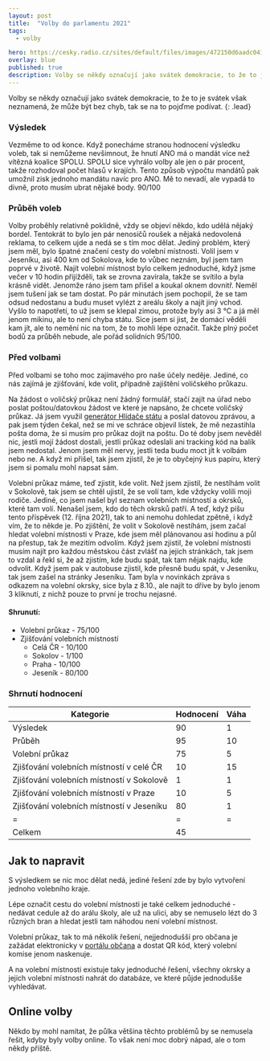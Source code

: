 ```yaml
---
layout: post
title:  "Volby do parlamentu 2021"
tags:
  - volby

hero: https://cesky.radio.cz/sites/default/files/images/472150d6aadc041a671c59db6e3f2160.png?timestamp=1631612229 #https://source.unsplash.com/collection/430471/
overlay: blue
published: true
description: Volby se někdy označují jako svátek demokracie, to že to je svátek však neznamená, že může být bez chyb, tak se na to pojďme podívat.
---
```


Volby se někdy označují jako svátek demokracie, to že to je svátek však neznamená, že může být bez chyb, tak se na to pojďme podívat.
{: .lead}

### Výsledek
<!--break-->
Vezměme to od konce. Když ponecháme stranou hodnocení výsledku voleb, tak si nemůžeme nevšimnout, že hnutí ANO má o mandát více než vítězná koalice SPOLU. SPOLU sice vyhrálo volby ale jen o pár procent, takže rozhodoval počet hlasů v krajích. Tento způsob výpočtu mandátů pak umožnil zisk jednoho mandátu navíc pro ANO. Mě to nevadí, ale vypadá to divně, proto musím ubrat nějaké body. 90/100

### Průběh voleb
Volby proběhly relativně poklidně, vždy se objeví někdo, kdo udělá nějaký bordel. Tentokrát to bylo jen pár nenosičů roušek a nějaká nedovolená reklama, to celkem ujde a nedá se s tím moc dělat. Jediný problém, který jsem měl, bylo špatné značení cesty do volební místnosti. Volil jsem v Jeseníku, asi 400 km od Sokolova, kde to vůbec neznám, byl jsem tam poprvé v životě. Najít volební místnost bylo celkem jednoduché, když jsme večer v 10 hodin přijížděli, tak se zrovna zavírala, takže se svítilo a byla krásně vidět. Jenomže ráno jsem tam přišel a koukal oknem dovnitř. Neměl jsem tušení jak se tam dostat. Po pár minutách jsem pochopil, že se tam odsud nedostanu a budu muset vylézt z areálu školy a najít jiný vchod. Vyšlo to napotřetí, to už jsem se klepal zimou, protože byly asi 3 °C a já měl jenom mikinu, ale to není chyba státu. Sice jsem si jist, že domácí věděli kam jít, ale to nemění nic na tom, že to mohli lépe označit. Takže plný počet bodů za průběh nebude, ale pořád solidních 95/100.

### Před volbami
Před volbami se toho moc zajímavého pro naše účely neděje. Jediné, co nás zajímá je zjišťování, kde volit, případně zajištění voličského průkazu.

Na žádost o voličský průkaz není žádný formulář, stačí zajít na úřad nebo poslat poštou/datovkou žádost ve které je napsáno, že chcete voličský průkaz. Já jsem využil [generátor Hlídače státu](https://volby.hlidacstatu.cz/) a poslal datovou zprávou, a pak jsem týden čekal, než se mi ve schráce objevil lístek, že mě nezastihla pošta doma, že si musím pro průkaz dojít na poštu. Do té doby jsem nevěděl nic, jestli mojí žádost dostali, jestli průkaz odeslali ani tracking kód na balík jsem nedostal. Jenom jsem měl nervy, jestli teda budu moct jít k volbám nebo ne. A když mi přišel, tak jsem zjistil, že je to obyčejný kus papíru, který jsem si pomalu mohl napsat sám.

Volební průkaz máme, teď zjistit, kde volit. Než jsem zjistil, že nestíhám volit v Sokolově, tak jsem se chtěl ujistil, že se volí tam, kde vždycky volili moji rodiče. Jediné, co jsem našel byl seznam volebních místností a okrsků, které tam volí. Nenašel jsem, kdo do těch okrsků patří. A teď, když píšu tento příspěvek (12. října 2021), tak to ani nemohu dohledat zpětně, i když vím, že to někde je. Po zjištění, že volit v Sokolově nestíhám, jsem začal hledat volební místnosti v Praze, kde jsem měl plánovanou asi hodinu a půl na přestup, tak že mezitím odvolím. Když jsem zjistil, že volební místnosti musím najít pro každou městskou část zvlášť na jejich stránkách, tak jsem to vzdal a řekl si, že až zjistím, kde budu spát, tak tam nějak najdu, kde odvolit. Když jsem pak v autobuse zjistil, kde přesně budu spát, v Jeseníku, tak jsem zašel na stránky Jeseníku. Tam byla v novinkách zpráva s odkazem na volební okrsky, sice byla z 8.10., ale najít to dříve by bylo jenom 3 kliknutí, z nichž pouze to první je trochu nejasné.

#### Shrunutí:
* Volební průkaz - 75/100
* Zjišťování volebních místností
	* Celá ČR - 10/100
	* Sokolov - 1/100
	* Praha - 10/100
	* Jeseník - 80/100

### Shrnutí hodnocení

| Kategorie                                 | Hodnocení | Váha |
| ----------------------------------------- | --------- | ---- |
| Výsledek                                  | 90        | 1    |
| Průběh                                    | 95        | 10   |
| Volební průkaz                            | 75        | 5    |
| Zjišťování volebních místností v celé ČR  | 10        | 15   |
| Zjišťování volebních místností v Sokolově | 1         | 1    |
| Zjišťování volebních místností v Praze    | 10        | 5    |
| Zjišťování volebních místností v Jeseníku | 80        | 1    |
| =                                         | =         | =    |
| Celkem                                    | 45        |      |


## Jak to napravit

S výsledkem se nic moc dělat nedá, jediné řešení zde by bylo vytvoření jednoho volebního kraje.

Lépe označit cestu do volební místnosti je také celkem jednoduché - nedávat cedule až do arálu školy, ale už na ulici, aby se nemuselo lézt do 3 různých bran a hledat jestli tam náhodou není volební místnost.

Volební průkaz, tak to má několik řešení, nejjednodušší pro občana je zažádat elektronicky v [portálu občana](https://obcan.portal.gov.cz) a dostat QR kód, který volební komise jenom naskenuje.

A na volební místnosti existuje taky jednoduché řešení, všechny okrsky a jejich volební místnosti nahrát do databáze, ve které půjde jednodušše vyhledávat.

## Online volby

Někdo by mohl namítat, že půlka většina těchto problémů by se nemusela řešit, kdyby byly volby online. To však není moc dobrý nápad, ale o tom někdy příště.